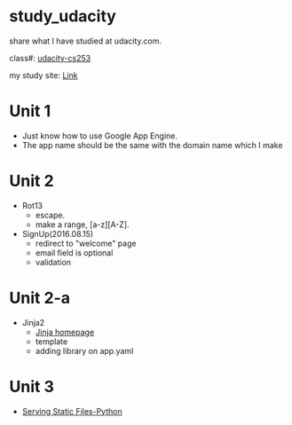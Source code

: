 # study_udacity
share what I have studied at udacity.com.

class#: [udacity-cs253][udacity-cs253-site]

my study site: [Link][my-appengine-site]

# Unit 1
* Just know how to use Google App Engine.
* The app name should be the same with the domain name which I make

# Unit 2
* Rot13
	* escape.
	* make a range, [a-z][A-Z]. 
* SignUp(2016.08.15)
    * redirect to "welcome" page
    * email field is optional
    * validation

# Unit 2-a
* Jinja2
	* [Jinja homepage][jinja-site]
	* template
	* adding library on app.yaml

# Unit 3
* [Serving Static Files-Python][serving-static-files]

[udacity-cs253-site]: https://classroom.udacity.com/courses/cs253
[my-appengine-site]: https://udacity-dev-1610.appspot.com
[jinja-site]: http://jinja.pocoo.org
[serving-static-files]:https://cloud.google.com/appengine/docs/python/getting-started/serving-static-files